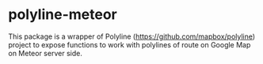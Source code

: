 # polyline-meteor
This package is a wrapper of Polyline (https://github.com/mapbox/polyline) project to expose functions to work with polylines of route on Google Map
on Meteor server side.
